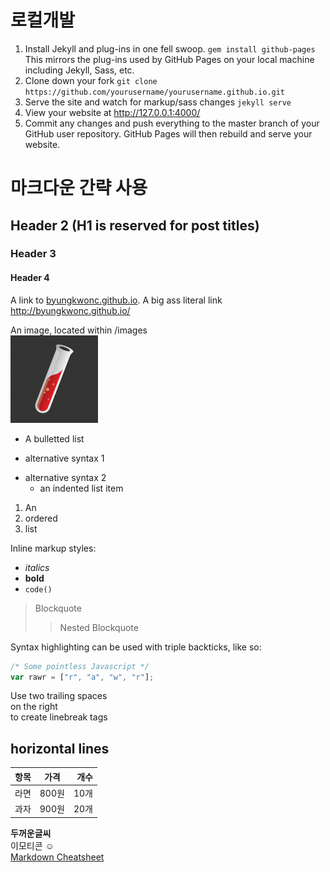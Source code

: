 # 로컬개발

1. Install Jekyll and plug-ins in one fell swoop. `gem install github-pages` This mirrors the plug-ins used by GitHub Pages on your local machine including Jekyll, Sass, etc.
2. Clone down your fork `git clone https://github.com/yourusername/yourusername.github.io.git`
3. Serve the site and watch for markup/sass changes `jekyll serve`
4. View your website at http://127.0.0.1:4000/
5. Commit any changes and push everything to the master branch of your GitHub user repository. GitHub Pages will then rebuild and serve your website.

# 마크다운 간략 사용
## Header 2 (H1 is reserved for post titles)
### Header 3
#### Header 4

A link to [byungkwonc.github.io](http://byungkwonc.github.io/). A big ass literal link <http://byungkwonc.github.io/>

An image, located within /images  
![an image alt text](/images/jekyll-logo.png "an image title")

* A bulletted list
- alternative syntax 1
+ alternative syntax 2
  - an indented list item

1. An
2. ordered
3. list

Inline markup styles:

- _italics_
- **bold**
- `code()`

> Blockquote
>> Nested Blockquote

Syntax highlighting can be used with triple backticks, like so:

```javascript
/* Some pointless Javascript */
var rawr = ["r", "a", "w", "r"];
```

Use two trailing spaces  
on the right  
to create linebreak tags  

horizontal lines
----

| 항목 | 가격 | 개수 |
|:----|:----:|----:|
| 라면 | 800원 | 10개 |
| 과자 | 900원 | 20개 |

**두꺼운글씨**  
이모티콘 :relaxed:  
[Markdown Cheatsheet](http://www.jekyllnow.com/Markdown-Style-Guide/)  